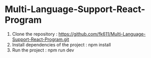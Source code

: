 # Multi-Language-Support-React-Program

1. Clone the repository : https://github.com/fk611/Multi-Language-Support-React-Program.git
2. Install dependencies of the project :  npm install
3. Run the project : npm run dev
